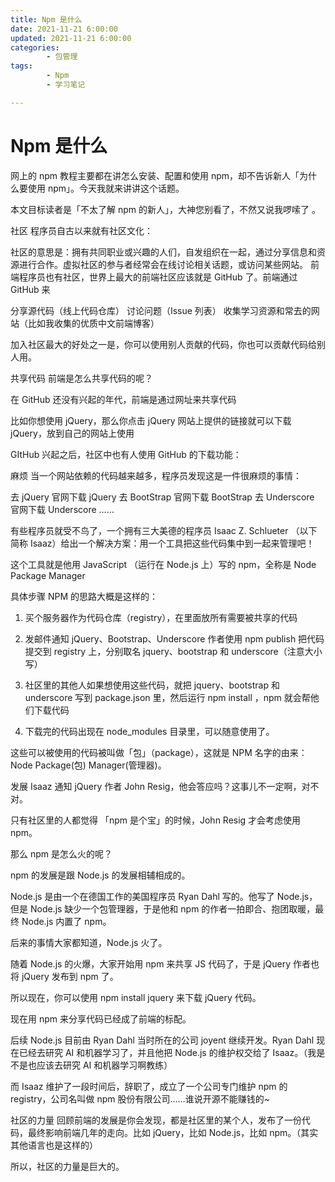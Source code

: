 ```yaml
---
title: Npm 是什么
date: 2021-11-21 6:00:00
updated: 2021-11-21 6:00:00
categories:
        - 包管理
tags:
        - Npm
        - 学习笔记

---
```


# Npm 是什么

网上的 npm 教程主要都在讲怎么安装、配置和使用 npm，却不告诉新人「为什么要使用 npm」。今天我就来讲讲这个话题。

本文目标读者是「不太了解 npm 的新人」，大神您别看了，不然又说我啰嗦了 。

社区
程序员自古以来就有社区文化：

社区的意思是：拥有共同职业或兴趣的人们，自发组织在一起，通过分享信息和资源进行合作。虚拟社区的参与者经常会在线讨论相关话题，或访问某些网站。
前端程序员也有社区，世界上最大的前端社区应该就是 GitHub 了。前端通过 GitHub 来

分享源代码（线上代码仓库）
讨论问题（Issue 列表）
收集学习资源和常去的网站（比如我收集的优质中文前端博客）

加入社区最大的好处之一是，你可以使用别人贡献的代码，你也可以贡献代码给别人用。

共享代码
前端是怎么共享代码的呢？

在 GitHub 还没有兴起的年代，前端是通过网址来共享代码

比如你想使用 jQuery，那么你点击 jQuery 网站上提供的链接就可以下载 jQuery，放到自己的网站上使用

GItHub 兴起之后，社区中也有人使用 GitHub 的下载功能：

麻烦
当一个网站依赖的代码越来越多，程序员发现这是一件很麻烦的事情：

去 jQuery 官网下载 jQuery
去 BootStrap 官网下载 BootStrap
去 Underscore 官网下载 Underscore
……

有些程序员就受不鸟了，一个拥有三大美德的程序员 Isaac Z. Schlueter （以下简称 Isaaz）给出一个解决方案：用一个工具把这些代码集中到一起来管理吧！

这个工具就是他用 JavaScript （运行在 Node.js 上）写的 npm，全称是 Node Package Manager

具体步骤
NPM 的思路大概是这样的：

1. 买个服务器作为代码仓库（registry），在里面放所有需要被共享的代码

2. 发邮件通知 jQuery、Bootstrap、Underscore 作者使用 npm publish 把代码提交到 registry 上，分别取名 jquery、bootstrap 和 underscore（注意大小写）

3. 社区里的其他人如果想使用这些代码，就把 jquery、bootstrap 和 underscore 写到 package.json 里，然后运行 npm install ，npm 就会帮他们下载代码

4. 下载完的代码出现在 node_modules 目录里，可以随意使用了。

这些可以被使用的代码被叫做「包」（package），这就是 NPM 名字的由来：Node Package(包) Manager(管理器)。

发展
Isaaz 通知 jQuery 作者 John Resig，他会答应吗？这事儿不一定啊，对不对。

只有社区里的人都觉得 「npm 是个宝」的时候，John Resig 才会考虑使用 npm。

那么 npm 是怎么火的呢？

npm 的发展是跟 Node.js 的发展相辅相成的。

Node.js 是由一个在德国工作的美国程序员 Ryan Dahl 写的。他写了 Node.js，但是 Node.js 缺少一个包管理器，于是他和 npm 的作者一拍即合、抱团取暖，最终 Node.js 内置了 npm。

后来的事情大家都知道，Node.js 火了。

随着 Node.js 的火爆，大家开始用 npm 来共享 JS 代码了，于是 jQuery 作者也将 jQuery 发布到 npm 了。

所以现在，你可以使用 npm install jquery 来下载 jQuery 代码。

现在用 npm 来分享代码已经成了前端的标配。

后续
Node.js 目前由 Ryan Dahl 当时所在的公司 joyent 继续开发。Ryan Dahl 现在已经去研究 AI 和机器学习了，并且他把 Node.js 的维护权交给了 Isaaz。（我是不是也应该去研究 AI 和机器学习啊教练）

而 Isaaz 维护了一段时间后，辞职了，成立了一个公司专门维护 npm 的 registry，公司名叫做 npm 股份有限公司……谁说开源不能赚钱的~

社区的力量
回顾前端的发展是你会发现，都是社区里的某个人，发布了一份代码，最终影响前端几年的走向。比如 jQuery，比如 Node.js，比如 npm。（其实其他语言也是这样的）

所以，社区的力量是巨大的。